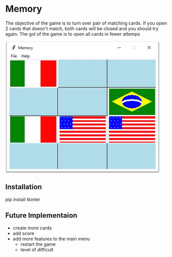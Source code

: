 # Memory
The objective of the game is to turn over pair of matching cards. If you open 2 cards that doesn't match, both cards will be closed and you should try again.
The gol of the game is to open all cards in fewer attemps

![memory](Memory.JPG)

## Installation
pip install tkinter

## Future Implementaion
- create more cards
- add score 
- add more features to the main menu
  - restart the game
  - level of difficult
